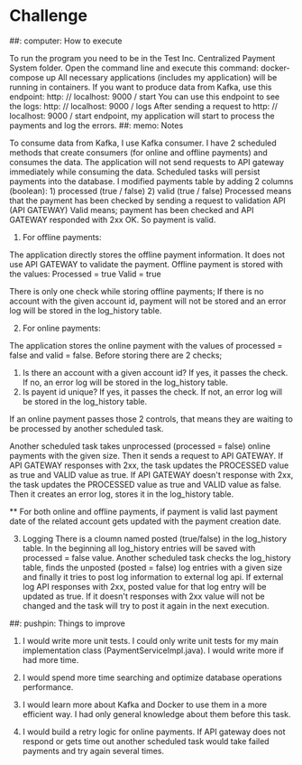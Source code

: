 # Challenge

##: computer: How to execute

 To run the program you need to be in the Test Inc. Centralized Payment System folder.
 Open the command line and execute this command: docker-compose up
 All necessary applications (includes my application) will be running in containers.
 If you want to produce data from Kafka, use this endpoint: http: // localhost: 9000 / start
 You can use this endpoint to see the logs: http: // localhost: 9000 / logs
 After sending a request to http: // localhost: 9000 / start endpoint, my application will start to process the payments and log the errors.
##: memo: Notes

  To consume data from Kafka, I use Kafka consumer.
  I have 2 scheduled methods that create consumers (for online and offline payments) and consumes the data.
  The application will not send requests to API gateway immediately while consuming the data. Scheduled tasks will persist payments into the database.
  I modified payments table by adding 2 columns (boolean): 1) processed (true / false) 2) valid (true / false)
  Processed means that the payment has been checked by sending a request to validation API (API GATEWAY)
  Valid means; payment has been checked and API GATEWAY responded with 2xx OK. So payment is valid.

  1) For offline payments:

   The application directly stores the offline payment information. It does not use API GATEWAY to validate the payment.
   Offline payment is stored with the values:
   Processed = true
   Valid = true

   There is only one check while storing offline payments;
   If there is no account with the given account id, payment will not be stored and an error log will be stored in the log_history table.
   
   
  2) For online payments:

   The application stores the online payment with the values ​​of processed = false and valid = false.
   Before storing there are 2 checks;
   1) Is there an account with a given account id? If yes, it passes the check. If no, an error log will be stored in the log_history table.
   2) Is payent id unique? If yes, it passes the check. If not, an error log will be stored in the log_history table.
   
   If an online payment passes those 2 controls, that means they are waiting to be processed by another scheduled task.
   
   Another scheduled task takes unprocessed (processed = false) online payments with the given size. Then it sends a request to API GATEWAY.
   If API GATEWAY responses with 2xx, the task updates the PROCESSED value as true and VALID value as true.
   If API GATEWAY doesn't response with 2xx, the task updates the PROCESSED value as true and VALID value as false. Then it creates an error log, stores it in the log_history table.
   
   
   ** For both online and offline payments, if payment is valid last payment date of the related account gets updated with the payment creation date.
   
  3) Logging
   There is a cloumn named posted (true/false) in the log_history table. In the beginning all log_history entries will be saved with processed = false value.
   Another scheduled task checks the log_history table, finds the unposted (posted = false) log entries with a given size and finally it tries to post log information to external log api.
   If external log API responses with 2xx, posted value for that log entry will be updated as true. If it doesn't responses with 2xx value will not be changed and the task will try to post it again in the next execution.
   
   

##: pushpin: Things to improve

1) I would write more unit tests. I could only write unit tests for my main implementation class (PaymentServiceImpl.java). I would write more if had more time.

2) I would spend more time searching and optimize database operations performance.

3) I would learn more about Kafka and Docker to use them in a more efficient way. I had only general knowledge about them before this task.

4) I would build a retry logic for online payments. If API gateway does not respond or gets time out another scheduled task would take failed payments and try again several times.
